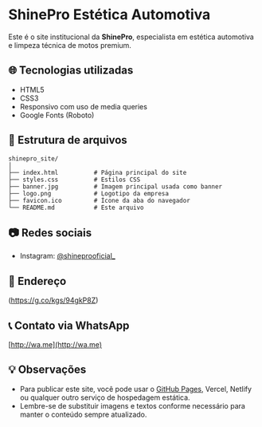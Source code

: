 
# ShinePro Estética Automotiva

Este é o site institucional da **ShinePro**, especialista em estética automotiva e limpeza técnica de motos premium.

## 🌐 Tecnologias utilizadas

- HTML5  
- CSS3  
- Responsivo com uso de media queries  
- Google Fonts (Roboto)

## 📁 Estrutura de arquivos

```
shinepro_site/
│
├── index.html          # Página principal do site
├── styles.css          # Estilos CSS
├── banner.jpg          # Imagem principal usada como banner
├── logo.png            # Logotipo da empresa
├── favicon.ico         # Ícone da aba do navegador
└── README.md           # Este arquivo
```

## 📷 Redes sociais

- Instagram: [@shineprooficial_](https://www.instagram.com/shineprooficial_/)

## 📍 Endereço

(https://g.co/kgs/94gkP8Z)

## 📞 Contato via WhatsApp

[http://wa.me](http://wa.me)

## 💡 Observações

- Para publicar este site, você pode usar o [GitHub Pages](https://pages.github.com/), Vercel, Netlify ou qualquer outro serviço de hospedagem estática.
- Lembre-se de substituir imagens e textos conforme necessário para manter o conteúdo sempre atualizado.
